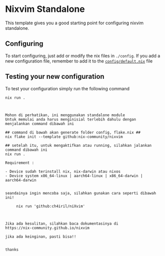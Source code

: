 # Nixvim Standalone

This template gives you a good starting point for configuring nixvim standalone.

## Configuring

To start configuring, just add or modify the nix files in `./config`.
If you add a new configuration file, remember to add it to the
[`config/default.nix`](./config/default.nix) file

## Testing your new configuration

To test your configuration simply run the following command

```
nix run .



Mohon di perhatikan, ini menggunakan standalone module
Untuk memulai anda harus menginisial terlebih dahulu dengan menjalankan command dibawah ini

## command di bawah akan generate folder config, flake.nix ##
nix flake init --template github:nix-community/nixvim

## setelah itu, untuk mengaktifkan atau running, silahkan jalankan command dibawah ini
nix run .

Requirement :

- Device sudah terinstall nix, nix-darwin atau nixos
- Device system x86_64-linux | aarch64-linux | x86_64-darwin | aarch64-darwin 


seandainya ingin mencoba saja, silahkan gunakan cara seperti dibawah ini!

     nix run 'github:ch4iril/niXvim'



Jika ada kesulitan, silahkan baca dokumentasinya di 
https://nix-community.github.io/nixvim

jika ada keinginan, pasti bisa!!


thanks





```
